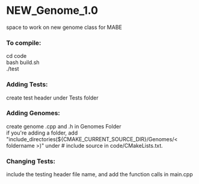 # NEW_Genome_1.0
space to work on new genome class for MABE


### To compile:
cd code  <br />
bash build.sh  <br />
./test

### Adding Tests:
create test header under Tests folder

### Adding Genomes:
create genome .cpp and .h in Genomes Folder <br />
if you're adding a folder, add "include_directories(${CMAKE_CURRENT_SOURCE_DIR}/Genomes/< foldername >)" under # include source in code/CMakeLists.txt.

### Changing Tests:
include the testing header file name, and add the function calls in main.cpp 
